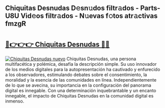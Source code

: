 ## Chiquitas Desnudas D𝚎sn𝚞dos filtr𝚊dos - Parts-U8U Vid𝚎os filtr𝚊dos - N𝚞evas f𝚘tos atr𝚊ctivas fmzgR

# <h2><a href="http://mb4brr4.tromn.icu/?c=Chiquitas+Desnudas">🔗👉👉👉 Chiquitas Desnudas 🔗🔗</a></h2>

[![Chiquitas Desnudas nuevo](https://i.imgur.com/pEAQMta.gif)](http://mb4brr4.tromn.icu/?c=Chiquitas+Desnudas)
Chiquitas Desnudas, una persona multifacética y polémica, desafía la descripción simple. Su uso innovador de los medios digitales para la autopresentación ha cautivado y enfurecido a los observadores, estimulando debates sobre el consentimiento, la moralidad y la esencia de las comunidades en línea. Independientemente de lo que se avecina, su importancia en la configuración del panorama digital es innegable. Con una determinación inquebrantable y un encanto innegable, el impacto de Chiquitas Desnudas en la comunidad digital es inmenso.
